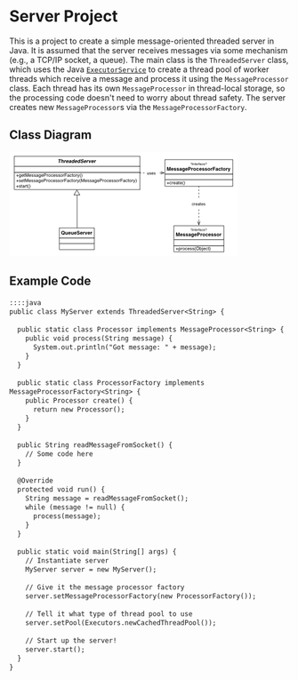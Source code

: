 # Server Project
This is a project to create a simple message-oriented threaded server in Java. It is assumed that the server receives messages via some mechanism (e.g., a TCP/IP socket, a queue). The main class is the ``ThreadedServer`` class, which uses the Java [``ExecutorService``](http://docs.oracle.com/javase/6/docs/api/java/util/concurrent/ExecutorService.html) to create a thread pool of worker threads which receive a message and process it using the ``MessageProcessor`` class. Each thread has its own ``MessageProcessor`` in thread-local storage, so the processing code doesn't need to worry about thread safety. The server creates new ``MessageProcessor``s via the ``MessageProcessorFactory``.

## Class Diagram
![Server Class Diagram](server.png)

## Example Code
    ::::java
    public class MyServer extends ThreadedServer<String> {

      public static class Processor implements MessageProcessor<String> {
        public void process(String message) {
          System.out.println("Got message: " + message);
        }
      }

      public static class ProcessorFactory implements MessageProcessorFactory<String> {
        public Processor create() {
          return new Processor();
        }
      }

      public String readMessageFromSocket() {
        // Some code here
      }

      @Override
      protected void run() {
        String message = readMessageFromSocket();
        while (message != null) {
          process(message);
        }
      }

      public static void main(String[] args) {
        // Instantiate server
        MyServer server = new MyServer();

        // Give it the message processor factory
		server.setMessageProcessorFactory(new ProcessorFactory());

		// Tell it what type of thread pool to use
		server.setPool(Executors.newCachedThreadPool());

		// Start up the server!
		server.start();
	  }
	}
